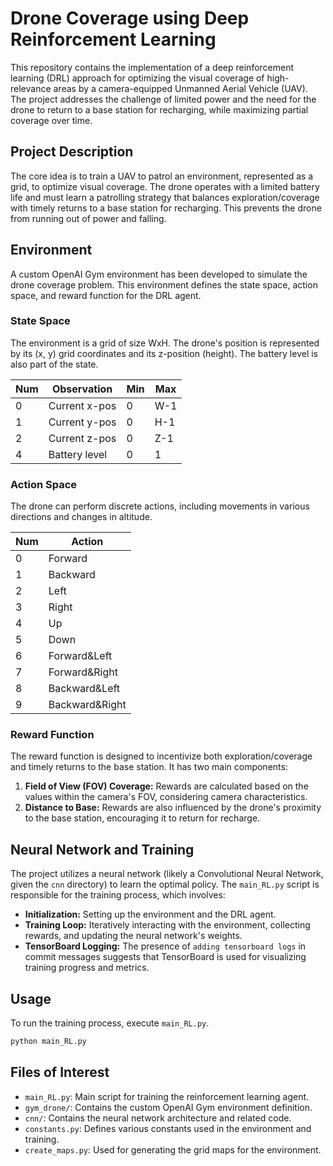 # Drone Coverage using Deep Reinforcement Learning

This repository contains the implementation of a deep reinforcement learning (DRL) approach for optimizing the visual coverage of high-relevance areas by a camera-equipped Unmanned Aerial Vehicle (UAV). The project addresses the challenge of limited power and the need for the drone to return to a base station for recharging, while maximizing partial coverage over time.

## Project Description

The core idea is to train a UAV to patrol an environment, represented as a grid, to optimize visual coverage. The drone operates with a limited battery life and must learn a patrolling strategy that balances exploration/coverage with timely returns to a base station for recharging. This prevents the drone from running out of power and falling.

## Environment

A custom OpenAI Gym environment has been developed to simulate the drone coverage problem. This environment defines the state space, action space, and reward function for the DRL agent.

### State Space

The environment is a grid of size WxH. The drone's position is represented by its (x, y) grid coordinates and its z-position (height). The battery level is also part of the state.

| Num | Observation | Min | Max |
| --- | --- | --- | --- |
| 0 | Current x-pos | 0 | W-1 |
| 1 | Current y-pos | 0 | H-1 |
| 2 | Current z-pos | 0 | Z-1 |
| 4 | Battery level | 0 | 1 |

### Action Space

The drone can perform discrete actions, including movements in various directions and changes in altitude.

| Num | Action |
| --- | --- |
| 0 | Forward |
| 1 | Backward |
| 2 | Left |
| 3 | Right |
| 4 | Up |
| 5 | Down |
| 6 | Forward&Left |
| 7 | Forward&Right |
| 8 | Backward&Left |
| 9 | Backward&Right |

### Reward Function

The reward function is designed to incentivize both exploration/coverage and timely returns to the base station. It has two main components:

1.  **Field of View (FOV) Coverage:** Rewards are calculated based on the values within the camera's FOV, considering camera characteristics.
2.  **Distance to Base:** Rewards are also influenced by the drone's proximity to the base station, encouraging it to return for recharge.

## Neural Network and Training

The project utilizes a neural network (likely a Convolutional Neural Network, given the `cnn` directory) to learn the optimal policy. The `main_RL.py` script is responsible for the training process, which involves:

-   **Initialization:** Setting up the environment and the DRL agent.
-   **Training Loop:** Iteratively interacting with the environment, collecting rewards, and updating the neural network's weights.
-   **TensorBoard Logging:** The presence of `adding tensorboard logs` in commit messages suggests that TensorBoard is used for visualizing training progress and metrics.

## Usage

To run the training process, execute `main_RL.py`.

```bash
python main_RL.py
```

## Files of Interest

-   `main_RL.py`: Main script for training the reinforcement learning agent.
-   `gym_drone/`: Contains the custom OpenAI Gym environment definition.
-   `cnn/`: Contains the neural network architecture and related code.
-   `constants.py`: Defines various constants used in the environment and training.
-   `create_maps.py`: Used for generating the grid maps for the environment.




